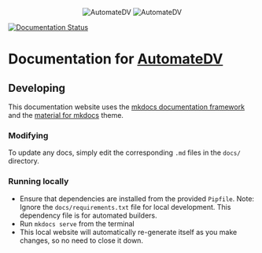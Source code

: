 <p align="center">
  <img src="https://user-images.githubusercontent.com/25080503/237990810-ab2e14cf-a449-47ac-8c72-6f0857816194.png#gh-light-mode-only" alt="AutomateDV">
  <img src="https://user-images.githubusercontent.com/25080503/237990915-6afbeba8-9e80-44cb-a57b-5b5966ab5c02.png#gh-dark-mode-only" alt="AutomateDV">
</p>

[![Documentation Status](https://readthedocs.org/projects/automate_dv/badge/?version=latest)](https://automate-dv.readthedocs.io/en/latest/?badge=latest)

# Documentation for [AutomateDV](https://github.com/Datavault-UK/automate-dv)

## Developing

This documentation website uses the [mkdocs documentation framework](https://www.mkdocs.org/) and 
the [material for mkdocs](https://squidfunk.github.io/mkdocs-material/) theme. 

### Modifying
To update any docs, simply edit the corresponding `.md` files in the `docs/` directory.

### Running locally
- Ensure that dependencies are installed from the provided `Pipfile`. 
Note: Ignore the `docs/requirements.txt` file for local development. This dependency file is for automated builders.
- Run `mkdocs serve` from the terminal
- This local website will automatically re-generate itself as you make changes, so no need to close it down.